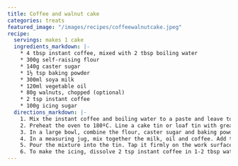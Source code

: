 ```yaml
---
title: Coffee and walnut cake
categories: treats
featured_image: "/images/recipes/coffeewalnutcake.jpeg"
recipe:
  servings: makes 1 cake
  ingredients_markdown: |-
    * 4 tbsp instant coffee, mixed with 2 tbsp boiling water
    * 300g self-raising flour
    * 140g caster sugar
    * 1½ tsp baking powder
    * 300ml soya milk
    * 120ml vegetable oil
    * 80g walnuts, chopped (optional)
    * 2 tsp instant coffee
    * 100g icing sugar
  directions_markdown: |-
    1. Mix the instant coffee and boiling water to a paste and leave to cool.
    2. Preheat the oven to 180ºC. Line a cake tin or loaf tin with greaseproof paper.
    3. In a large bowl, combine the flour, caster sugar and baking powder, and set aside. 
    4. In a measuring jug, mix together the milk, oil and coffee. Add the wet ingredients to the dry and mix until just combined. Stir in the chopped walnuts.
    5. Pour the mixture into the tin. Tap it firmly on the work surface, then bake for 30-35 minutes until skewer inserted into the centre comes out clean. Leave to cool in the tin for a few minutes, then turn out onto a wire rack to cool completely before decorating.
    6. To make the icing, dissolve 2 tsp instant coffee in 1-2 tbsp water. Combine the icing sugar and coffee to make a thick icing. Using a palette knife, spread over the top of the cake and leave to set.
---
```

